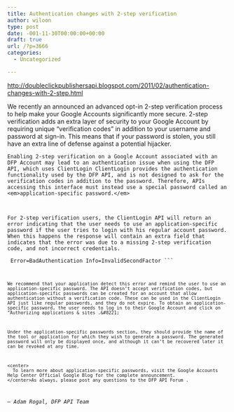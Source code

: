 ```yaml
---
title: Authentication changes with 2-step verification
author: wiloon
type: post
date: -001-11-30T00:00:00+00:00
draft: true
url: /?p=3666
categories:
  - Uncategorized

---
```

http://doubleclickpublishersapi.blogspot.com/2011/02/authentication-changes-with-2-step.html

We recently an announced an advanced opt-in 2-step verification process to help make your Google Accounts significantly more secure. 2-step verification adds an extra layer of security to your Google Account by requiring unique “verification codes” in addition to your username and password at sign-in. This means that if your password is stolen, you still have an extra line of defense against a potential hijacker.


  
    Enabling 2-step verification on a Google Account associated with an DFP Account may lead to an authentication issue when using the DFP API, which uses ClientLogin ClientLogin provides the authentication functionality used by the DFP API, and is not designed to ask for the verification codes in addition to the password. Therefore, APIs accessing this interface must instead use a special password called an <em>application-specific password.</em>
  
  
  
    For 2-step verification users, the ClientLogin API will return an error indicating that the user needs to use an application-specific password if the user tries to login with his regular account password. When this happens the response will contain an extra field that indicates that the error was due to a missing 2-step verification code, and not incorrect credentials.
  
  
  <code> Error=BadAuthentication Info=InvalidSecondFactor ```
  
  
    We recommend that your application detect this error and remind the user to use an application-specific password. The API doesn’t accept verification codes, but application-specific passwords can be created for an account that allow authentication without a verification code. These can be used in the ClientLogin API just like regular passwords, and they do not expire. To obtain an application-specific password, the user needs to log in to their Google Account and click on "Authorizing applications & sites .&#8221;
  
  
  
    Under the application-specific passwords section, they should provide the name of the tool or application for which they wish to generate a password. The generated password will only be displayed once, and although it can’t be recovered later it can be revoked at any time.
  
  
  
    <center>
      To learn more about application-specific passwords, visit the Google Accounts Help Center Official Google Blog for the complete announcement.
    </center>As always, please post any questions to the DFP API Forum .
    
    
 <em>&#8212; Adam Rogal, DFP API Team</em>